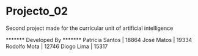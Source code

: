 # Projecto_02

Second project made for the curricular unit of artificial intelligence 

******* Developed By *******
    Patrícia Santos | 18864
    José Matos      | 19334
    Rodolfo Mota    | 12746
    Diogo Lima      | 15317
